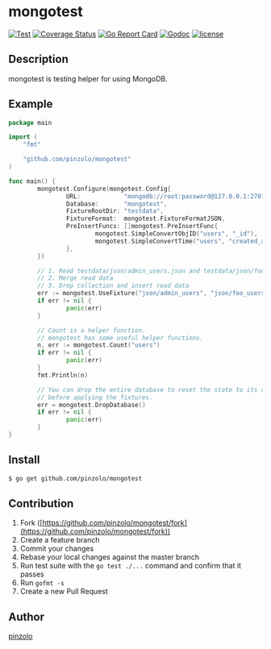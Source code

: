 # mongotest

[![Test](https://github.com/pinzolo/mongotest/actions/workflows/test.yml/badge.svg)](https://github.com/pinzolo/mongotest/actions/workflows/test.yml)
[![Coverage Status](https://coveralls.io/repos/github/pinzolo/mongotest/badge.svg?branch=master)](https://coveralls.io/github/pinzolo/mongotest?branch=master)
[![Go Report Card](https://goreportcard.com/badge/github.com/pinzolo/mongotest)](https://goreportcard.com/report/github.com/pinzolo/mongotest)
[![Godoc](http://img.shields.io/badge/godoc-reference-blue.svg)](https://godoc.org/github.com/pinzolo/mongotest)
[![license](http://img.shields.io/badge/license-MIT-blue.svg)](https://raw.githubusercontent.com/pinzolo/mongotest/master/LICENSE)

## Description

mongotest is testing helper for using MongoDB.

## Example

```go
package main

import (
	"fmt"

	"github.com/pinzolo/mongotest"
)

func main() {
        mongotest.Configure(mongotest.Config{
                URL:            "mongodb://root:password@127.0.0.1:27017",
                Database:       "mongotest",
                FixtureRootDir: "testdata",
                FixtureFormat:  mongotest.FixtureFormatJSON,
                PreInsertFuncs: []mongotest.PreInsertFunc{
                        mongotest.SimpleConvertObjID("users", "_id"),
                        mongotest.SimpleConvertTime("users", "created_at"),
                },
        })

        // 1. Read testdata/json/admin_users.json and testdata/json/foo_users.json
        // 2. Merge read data
        // 3. Drop collection and insert read data
        err := mongotest.UseFixture("json/admin_users", "json/foo_users")
        if err != nil {
                panic(err)
        }

        // Count is a helper function.
        // mongotest has some useful helper functions.
        n, err := mongotest.Count("users")
        if err != nil {
                panic(err)
        }
        fmt.Println(n)

        // You can drop the entire database to reset the state to its condition
        // before applying the fixtures.
        err = mongotest.DropDatabase()
        if err != nil {
                panic(err)
        }
}
```

## Install

```bash
$ go get github.com/pinzolo/mongotest
```

## Contribution

1. Fork ([https://github.com/pinzolo/mongotest/fork](https://github.com/pinzolo/mongotest/fork))
1. Create a feature branch
1. Commit your changes
1. Rebase your local changes against the master branch
1. Run test suite with the `go test ./...` command and confirm that it passes
1. Run `gofmt -s`
1. Create a new Pull Request

## Author

[pinzolo](https://github.com/pinzolo)

